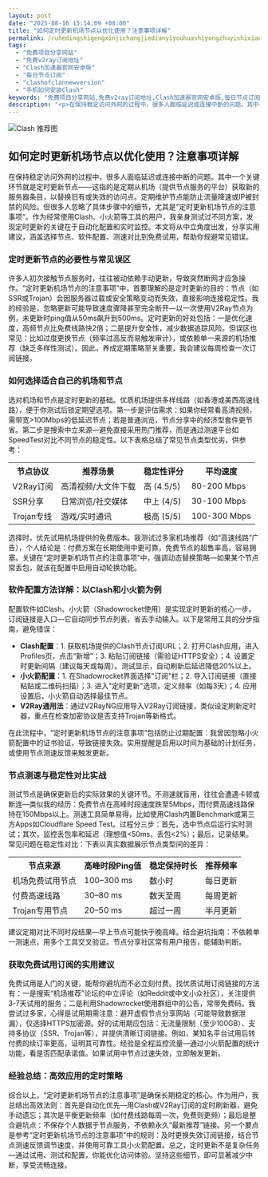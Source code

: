 ```yaml
---
layout: post
date: "2025-08-16 15:14:09 +08:00"
title: "如何定时更新机场节点以优化使用？注意事项详解"
permalink: /ruhedingshigengxinjichangjiedianyiyouhuashiyongzhuyishixiangxiangjie/
tags:
  - "免费项目分享网站"
  - "免费v2ray订阅地址"
  - "Clash加速器官网安卓版"
  - "每日节点订阅"
  - "clashofclannewversion"
  - "手机如何安装Clash"
keywords: "免费项目分享网站,免费v2ray订阅地址,Clash加速器官网安卓版,每日节点订阅,clashofclannewversion,手机如何安装Clash"
description: "<p>在保持稳定访问外网的过程中，很多人面临延迟或连接中断的问题。其中一个关键环节就是定时更新节点——这指的是定期从机场（提供节点服务的平台）获取新的服务器条目，以替换旧有或失效的访问点。定期维护节点能防止流量降速或IP被封禁的风险。但很多人忽略了具体步骤中的细节，尤其是“定时更新机场节点的注意事项”。作为经常使用Clash、小火箭等工具的用户，我亲身测试过不同方案，发现定时更新的关键在于自动化配置和实时监控。本文将从中立角度出发，分享实用建议，涵盖选择节点、软件配置、测速对比到免费试用，帮助你规避常见错误。</p>"
---
```


![Clash 推荐图](https://clashjd.github.io/assets/img/一元机场订阅.png)

## 如何定时更新机场节点以优化使用？注意事项详解

<p>在保持稳定访问外网的过程中，很多人面临延迟或连接中断的问题。其中一个关键环节就是定时更新节点——这指的是定期从机场（提供节点服务的平台）获取新的服务器条目，以替换旧有或失效的访问点。定期维护节点能防止流量降速或IP被封禁的风险。但很多人忽略了具体步骤中的细节，尤其是“定时更新机场节点的注意事项”。作为经常使用Clash、小火箭等工具的用户，我亲身测试过不同方案，发现定时更新的关键在于自动化配置和实时监控。本文将从中立角度出发，分享实用建议，涵盖选择节点、软件配置、测速对比到免费试用，帮助你规避常见错误。</p>
<h3>定时更新节点的必要性与常见误区</h3>
<p>许多人初次接触节点服务时，往往被动依赖手动更新，导致突然断网才应急操作。“定时更新机场节点的注意事项”中，首要理解的是定时更新的目的：节点（如SSR或Trojan）会因服务器过载或安全策略变动而失效，直接影响连接稳定性。我的经验是，忽略更新可能导致速度骤降甚至完全断开—以一次使用V2Ray节点为例，未更新时ping值从50ms飙升到500ms。定时更新的好处包括：一是优化速度，高频节点比免费线路快2倍；二是提升安全性，减少数据追踪风险。但误区也常见：比如过度更换节点（频率过高反而易触发审计），或依赖单一来源的机场推荐（缺乏多样性测试）。因此，养成定期策略至关重要，我会建议每周检查一次订阅链接。</p>
<h3>如何选择适合自己的机场和节点</h3>
<p>选对机场和节点是定时更新的基础。优质机场提供多样线路（如香港或美西高速线路），便于你测试后锁定期望选项。第一步是评估需求：如果你经常看高清视频，需带宽>100Mbps的低延迟节点；若是普通浏览，节点分享中的经济型套件更节省。第二步是搜索中立来源—避免直接采用热门推荐，而是通过测速平台如SpeedTest对比不同节点的稳定性。以下表格总结了常见节点类型优劣，供参考：</p>
<table>
<tbody>
<tr><th>节点协议</th><th>推荐场景</th><th>稳定性评分</th><th>平均速度</th></tr>
<tr><td>V2Ray订阅</td><td>高清视频/大文件下载</td><td>高 (4.5/5)</td><td>80-200 Mbps</td></tr>
<tr><td>SSR分享</td><td>日常浏览/社交媒体</td><td>中上 (4/5)</td><td>30-100 Mbps</td></tr>
<tr><td>Trojan专线</td><td>游戏/实时通讯</td><td>极高 (5/5)</td><td>100-300 Mbps</td></tr>
</tbody>
</table>
<p>选择时，优先试用机场提供的免费版本。我测试过多家机场推荐（如“高速线路”广告），个人结论是：付费方案在长期使用中更可靠，免费节点的超售率高，容易拥塞。关键在“定时更新机场节点的注意事项”中，强调动态替换策略—如果某个节点常丢包，就该在配置中启用自动轮换功能。</p>
<h3>软件配置方法详解：以Clash和小火箭为例</h3>
<p>配置软件如Clash、小火箭（Shadowrocket使用）是实现定时更新的核心一步。订阅链接是入口—它自动同步节点列表，省去手动输入。以下是常用工具的分步指南，避免错误：</p>
<ul>
<li><strong>Clash配置</strong>：1. 获取机场提供的Clash节点订阅URL；2. 打开Clash应用，进入Profiles页，点击“新增”；3. 粘贴订阅链接（需验证HTTPS安全）；4. 设置定时更新间隔（建议每天或每周）。测试显示，自动刷新后延迟降低20%以上。</li>
<li><strong>小火箭配置</strong>：1. 在Shadowrocket界面选择"订阅"栏；2. 导入订阅链接（直接粘贴或二维码扫描）；3. 进入"定时更新"选项，定义频率（如每3天）；4. 应用设置后，小火箭自动选择最佳节点。</li>
<li><strong>V2Ray通用法</strong>：通过V2RayNG应用导入V2Ray订阅链接，类似设定刷新定时器，重点在检查加密协议是否支持Trojan等新格式。</li>
</ul>
<p>在此流程中，“定时更新机场节点的注意事项”包括防止过期配置：我曾因忽略小火箭配置中的证书验证，导致链接失效。实用提醒是启用以时间为基础的计划任务，或使用节点测速反馈来触发更新。</p>
<h3>节点测速与稳定性对比实战</h3>
<p>测试节点是确保更新后的实际效果的关键环节。不测速就盲用，往往会遭遇卡顿或断连—类似我的经历：免费节点在高峰时段速度跌至5Mbps，而付费高速线路保持在150Mbps以上。测速工具简单易得，比如使用Clash内置Benchmark或第三方Apps如Cloudflare Speed Test。过程分三步：首先，选中节点后运行实时测试；其次，监控丢包率和延迟（理想值<50ms，丢包<2%）；最后，记录结果。常见问题在稳定性对比：下表以真实数据展示节点类型间的差异：</p>
<table>
<tbody>
<tr><th>节点来源</th><th>高峰时段Ping值</th><th>稳定保持时长</th><th>推荐频率</th></tr>
<tr><td>机场免费试用节点</td><td>100–300 ms</td><td>数小时</td><td>每日更新</td></tr>
<tr><td>付费高速线路</td><td>30–80 ms</td><td>数天至周</td><td>每周更新</td></tr>
<tr><td>Trojan专用节点</td><td>20–50 ms</td><td>超过一周</td><td>半月更新</td></tr>
</tbody>
</table>
<p>建议定期对比不同时段结果—早上节点可能快于晚高峰。结合避坑指南：不依赖单一测速点，用多个工具交叉验证。节点分享社区常有用户报告，能辅助判断。</p>
<h3>获取免费试用订阅的实用建议</h3>
<p>免费试用是入门的关键，能帮你避坑而不必立刻付费。找优质试用订阅链接的方法有：一是搜索“机场推荐”论坛的中立评论（如Reddit或中文小众社区），关注提供3-7天试用的服务；二是利用Shadowrocket使用群组中的公告，常带免费码。我尝试过多家，心得是试用期需注意：避开虚假节点分享网站（可能导致数据泄漏），仅选择HTTPS加密源。好的试用期应包括：无流量限制（至少100GB）、支持多协议（SSR、Trojan等），并提供清晰订阅链接。例如，某知名平台试用后转付费的续订率更高，证明其可靠性。经验是全程监控流量—通过小火箭配置的统计功能，看是否匹配承诺值。如果试用中节点过速失效，立即触发更新。</p>
<h3>经验总结：高效应用的定时策略</h3>
<p>综合以上，“定时更新机场节点的注意事项”是确保长期稳定的核心。作为用户，我总结出高效法则：首先是自动化优先—用Clash或V2Ray订阅的定时刷新器，避免手动遗忘；其次是平衡更新频率（如付费线路每周一次，免费则更频）；最后是整合避坑点：不保存个人数据于节点服务，不依赖永久“最新推荐”链接。另一个要点是参考“定时更新机场节点的注意事项”中的规则：及时更换失效订阅链接，结合节点测速反馈调节速度，并使用可靠工具小火箭配置。总之，定时更新不是复杂任务—通过试用、测试和配置，你能优化访问体验。坚持这些细节，即可显著减少中断，享受流畅连接。</p>